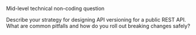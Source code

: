 Mid-level technical non-coding question

Describe your strategy for designing API versioning for a public REST API. What are common pitfalls and how do you roll out breaking changes safely?


